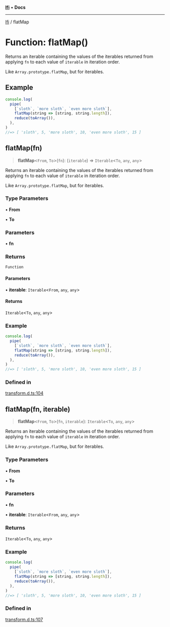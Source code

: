 [**lfi**](../readme.md) • **Docs**

***

[lfi](../globals.md) / flatMap

# Function: flatMap()

Returns an iterable containing the values of the iterables returned from
applying `fn` to each value of `iterable` in iteration order.

Like `Array.prototype.flatMap`, but for iterables.

## Example

```js
console.log(
  pipe(
    [`sloth`, `more sloth`, `even more sloth`],
    flatMap(string => [string, string.length]),
    reduce(toArray()),
  ),
)
//=> [ 'sloth', 5, 'more sloth', 10, 'even more sloth', 15 ]
```

## flatMap(fn)

> **flatMap**\<`From`, `To`\>(`fn`): (`iterable`) => `Iterable`\<`To`, `any`, `any`\>

Returns an iterable containing the values of the iterables returned from
applying `fn` to each value of `iterable` in iteration order.

Like `Array.prototype.flatMap`, but for iterables.

### Type Parameters

• **From**

• **To**

### Parameters

• **fn**

### Returns

`Function`

#### Parameters

• **iterable**: `Iterable`\<`From`, `any`, `any`\>

#### Returns

`Iterable`\<`To`, `any`, `any`\>

### Example

```js
console.log(
  pipe(
    [`sloth`, `more sloth`, `even more sloth`],
    flatMap(string => [string, string.length]),
    reduce(toArray()),
  ),
)
//=> [ 'sloth', 5, 'more sloth', 10, 'even more sloth', 15 ]
```

### Defined in

[transform.d.ts:104](https://github.com/TomerAberbach/lfi/blob/e98b31ea37c84de0758cf58c8fcf28193f36b533/src/operations/transform.d.ts#L104)

## flatMap(fn, iterable)

> **flatMap**\<`From`, `To`\>(`fn`, `iterable`): `Iterable`\<`To`, `any`, `any`\>

Returns an iterable containing the values of the iterables returned from
applying `fn` to each value of `iterable` in iteration order.

Like `Array.prototype.flatMap`, but for iterables.

### Type Parameters

• **From**

• **To**

### Parameters

• **fn**

• **iterable**: `Iterable`\<`From`, `any`, `any`\>

### Returns

`Iterable`\<`To`, `any`, `any`\>

### Example

```js
console.log(
  pipe(
    [`sloth`, `more sloth`, `even more sloth`],
    flatMap(string => [string, string.length]),
    reduce(toArray()),
  ),
)
//=> [ 'sloth', 5, 'more sloth', 10, 'even more sloth', 15 ]
```

### Defined in

[transform.d.ts:107](https://github.com/TomerAberbach/lfi/blob/e98b31ea37c84de0758cf58c8fcf28193f36b533/src/operations/transform.d.ts#L107)
